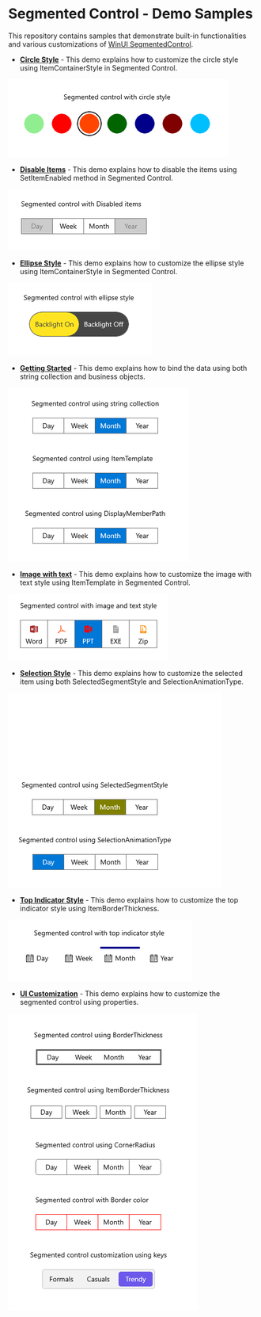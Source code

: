 # Segmented Control - Demo Samples

This repository contains samples that demonstrate built-in functionalities and various customizations of [WinUI SegmentedControl](https://www.syncfusion.com/winui-controls/segmented-control).

* **<a href="Samples/Circle-Style">Circle Style</a>** - This demo explains how to customize the circle style using ItemContainerStyle in Segmented Control.

![WinUI Segmented Control with circle style](Samples/Circle-Style/Images/Output.png)

* **<a href="Samples/Disable-Items">Disable Items</a>** - This demo explains how to disable the items using SetItemEnabled method in Segmented Control.

![WinUI Segmented Control with disable items](Samples/Disable-Items/Images/Output.png)

* **<a href="Samples/Ellipse-Style">Ellipse Style</a>** - This demo explains how to customize the ellipse style using ItemContainerStyle in Segmented Control.

![WinUI Segmented Control with ellipse style](Samples/Ellipse-Style/Images/Output.png)

* **<a href="Samples/Getting-Started">Getting Started</a>** - This demo explains how to bind the data using both string collection and business objects.

![WinUI Segmented Control with data binding](Samples/Getting-Started/Images/Output.png)

* **<a href="Samples/Image-with-text">Image with text</a>** - This demo explains how to customize the image with text style using ItemTemplate in Segmented Control.

![WinUI Segmented Control with image and text](Samples/Image-with-text/Images/Output.png)

* **<a href="Samples/Selection-Style">Selection Style</a>** - This demo explains how to customize the selected item using both SelectedSegmentStyle and SelectionAnimationType.

![WinUI Segmented Control with selection style](Samples/Selection-Style/Images/Output.png)

* **<a href="Samples/Top-Indicator-Style">Top Indicator Style</a>** - This demo explains how to customize the top indicator style using ItemBorderThickness.

![WinUI Segmented Control with top indicator style](Samples/Top-Indicator-Style/Images/Output.png)

* **<a href="Samples/UI-Customization">UI Customization</a>** - This demo explains how to customize the segmented control using properties.

![WinUI Segmented Control with customization](Samples/UI-Customization/Images/Output.png)
